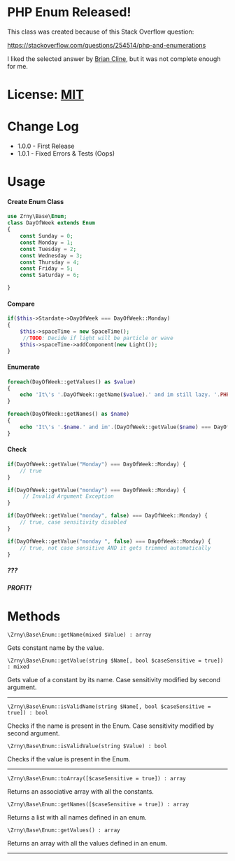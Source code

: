 # PHP Enum Released!
  
This class was created because of this Stack Overflow question:

https://stackoverflow.com/questions/254514/php-and-enumerations

I liked the selected answer by [Brian Cline](https://stackoverflow.com/a/254543/3133859), but it was not complete enough for me.

# License: [MIT](license.md)

# Change Log

- 1.0.0 - First Release
- 1.0.1 - Fixed Errors & Tests (Oops)

# Usage

#### Create Enum Class

```php
use Zrny\Base\Enum;
class DayOfWeek extends Enum
{
    const Sunday = 0;
    const Monday = 1;
    const Tuesday = 2;
    const Wednesday = 3;
    const Thursday = 4;
    const Friday = 5;
    const Saturday = 6;

}
```

#### Compare


```php
if($this->Stardate->DayOfWeek === DayOfWeek::Monday)
{
    $this->spaceTime = new SpaceTime();
     //TODO: Decide if light will be particle or wave
    $this->spaceTime->addComponent(new Light());
}
```

#### Enumerate 

```php
foreach(DayOfWeek::getValues() as $value)
{
    echo 'It\'s '.DayOfWeek::getName($value).' and im still lazy. '.PHP_EOL;
}
```


```php
foreach(DayOfWeek::getNames() as $name)
{
    echo 'It\'s '.$name.' and im'.(DayOfWeek::getValue($name) === DayOfWeek::Monday ? ' ':' still ').'lazy. '.PHP_EOL;
}
```

#### Check

```php
if(DayOfWeek::getValue("Monday") === DayOfWeek::Monday) {
    // true
}

if(DayOfWeek::getValue("monday") === DayOfWeek::Monday) {
     // Invalid Argument Exception
}

if(DayOfWeek::getValue("monday", false) === DayOfWeek::Monday) {   
    // true, case sensitivity disabled
} 

if(DayOfWeek::getValue("monday ", false) === DayOfWeek::Monday) {    
    // true, not case sensitive AND it gets trimmed automatically
} 
```

##### ???

##### PROFIT!

# Methods

`\Zrny\Base\Enum::getName(mixed $Value) : array`

Gets constant name by the value.

`\Zrny\Base\Enum::getValue(string $Name[, bool $caseSensitive = true]) : mixed`

Gets value of a constant by its name. Case sensitivity modified by second argument.

------

`\Zrny\Base\Enum::isValidName(string $Name[, bool $caseSensitive = true]) : bool`

Checks if the name is present in the Enum. Case sensitivity modified by second argument.

`\Zrny\Base\Enum::isValidValue(string $Value) : bool`

Checks if the value is present in the Enum.

------

`\Zrny\Base\Enum::toArray([$caseSensitive = true]) : array`

Returns an associative array with all the constants.

`\Zrny\Base\Enum::getNames([$caseSensitive = true]) : array`

Returns a list with all names defined in an enum.

`\Zrny\Base\Enum::getValues() : array`

Returns an array with all the values defined in an enum.

------
